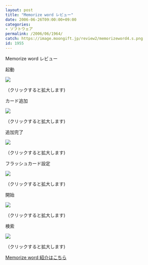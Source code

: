 ```yaml
---
layout: post
title: "Memorize word レビュー"
date: 2006-06-26T09:00:00+09:00
categories:
- ソフトウェア
permalink: /2006/06/1964/
catch: https://image.moongift.jp/review2/memorizeword4.s.png
id: 1955
---
```

Memorize word レビュー  
<!--more-->

起動

  

[![](https://image.moongift.jp/review2/memorizeword1.s.png)](https://image.moongift.jp/review2/memorizeword1.png)  
  
（クリックすると拡大します)

  

カード追加

  

[![](https://image.moongift.jp/review2/memorizeword2.s.png)](https://image.moongift.jp/review2/memorizeword2.png)  
  
（クリックすると拡大します)

  

追加完了

  

[![](https://image.moongift.jp/review2/memorizeword3.s.png)](https://image.moongift.jp/review2/memorizeword3.png)  
  
（クリックすると拡大します)

  

フラッシュカード設定

  

[![](https://image.moongift.jp/review2/memorizeword4.s.png)](https://image.moongift.jp/review2/memorizeword4.png)  
  
（クリックすると拡大します)

  

開始

  

[![](https://image.moongift.jp/review2/memorizeword5.s.png)](https://image.moongift.jp/review2/memorizeword5.png)  
  
（クリックすると拡大します)

  

検索

  

[![](https://image.moongift.jp/review2/memorizeword6.s.png)](https://image.moongift.jp/review2/memorizeword6.png)  
  
（クリックすると拡大します)

  

[Memorize word 紹介はこちら](http://oss.moongift.jp/intro/i-1961.html)

